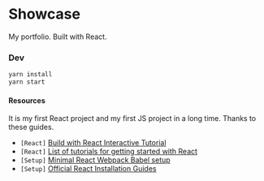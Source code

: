# Showcase

My portfolio. Built with React.

### Dev

```sh
yarn install
yarn start
```

#### Resources

It is my first React project and my first JS project in a long time.
Thanks to these guides.

* `[React]` [Build with React Interactive Tutorial](http://buildwithreact.com/tutorial)
* `[React]` [List of tutorials for getting started with React](http://andrewhfarmer.com/getting-started-tutorials/)
* `[Setup]` [Minimal React Webpack Babel setup](https://www.robinwieruch.de/minimal-react-webpack-babel-setup/)
* `[Setup]` [Official React Installation Guides](https://facebook.github.io/react/docs/installation.html)
